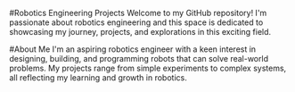 #Robotics Engineering Projects
Welcome to my GitHub repository! I'm passionate about robotics engineering and this space is dedicated to showcasing my journey, projects, and explorations in this exciting field.

#About Me
I'm an aspiring robotics engineer with a keen interest in designing, building, and programming robots that can solve real-world problems. My projects range from simple experiments to complex systems, all reflecting my learning and growth in robotics.
